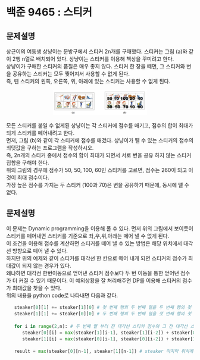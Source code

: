 백준 9465 : 스티커
===============

문제설명
------

상근이의 여동생 상냥이는 문방구에서 스티커 2n개를 구매했다. 스티커는 그림 (a)와 같이 2행 n열로 배치되어 있다. 상냥이는 스티커를 이용해 책상을 꾸미려고 한다.   
상냥이가 구매한 스티커의 품질은 매우 좋지 않다. 스티커 한 장을 떼면, 그 스티커와 변을 공유하는 스티커는 모두 찢어져서 사용할 수 없게 된다.   
즉, 뗀 스티커의 왼쪽, 오른쪽, 위, 아래에 있는 스티커는 사용할 수 없게 된다.   

<p align=center>
  <img src='images/steaker.png' width='50%'></img>
</p>
  
모든 스티커를 붙일 수 없게된 상냥이는 각 스티커에 점수를 매기고, 점수의 합이 최대가 되게 스티커를 떼어내려고 한다.   
먼저, 그림 (b)와 같이 각 스티커에 점수를 매겼다. 상냥이가 뗄 수 있는 스티커의 점수의 최댓값을 구하는 프로그램을 작성하시오.   
즉, 2n개의 스티커 중에서 점수의 합이 최대가 되면서 서로 변을 공유 하지 않는 스티커 집합을 구해야 한다.   
위의 그림의 경우에 점수가 50, 50, 100, 60인 스티커를 고르면, 점수는 260이 되고 이 것이 최대 점수이다.   
가장 높은 점수를 가지는 두 스티커 (100과 70)은 변을 공유하기 때문에, 동시에 뗄 수 없다.   

문제설명
------

이 문제는 Dynamic programming을 이용해 풀 수 있다. 먼저 위의 그림에서 보이듯이 스티커를 떼어내면 스티커를 기준으로 좌,우,위,아래는 떼어 낼 수 없게 된다.   
이 조건을 이용해 점수를 계산하면 스티커를 떼어 낼 수 있는 방법은 해당 위치에서 대각선 방향으로 떼어 낼 수 있다.   
하지만 위의 예제와 같이 스티커를 대각선 한 칸으로 떼어 내게 되면 스티커의 점수가 최대값이 되지 않는 경우가 있다.   
왜냐하면 대각선 한번이동으로 얻어낸 스티커 점수보다 두 번 이동을 통한 얻어낸 점수가 더 커질 수 있기 때문이다. 이 예외상황을 잘 처리해주면 DP를 이용해 스티커의 점수가 최대값을 찾을 수 있다.   
위의 내용을 python code로 나타내면 다음과 같다.   

```python
   steaker[0][1] += steaker[1][0] # 첫 번째 행의 두 번째 열을 두 번째 행의 첫 번째 행과 더함 (why? 대각선 이동이기 때문)
   steaker[1][1] += steaker[0][0] # 두 번째 행의 두 번째 열을 첫 번째 행의 첫 번째 행과 더함
   
   for i in range(2,n): # 두 번째 열 부터 전 대각선 스티커 점수와 그 전 대각선 스티커 점수의 최댓값과 현재 스티커 점수를 DP에 memorization
      steaker[0][i] = max(steaker[1][i-1], steaker[1][i-2]) + steaker[0][i]
      steaker[1][i] = max(steaker[0][i-1], steaker[0][i-2]) + steaker[1][i]
   
   result = max(steaker[0][n-1], steaker[1][n-1]) # steaker 마지막 위치에 저장된 스티커 점수의 최댓값을 return
   
   
